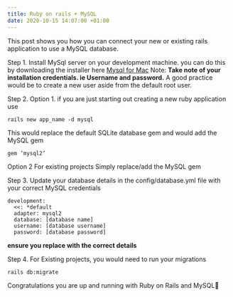 ```yaml
---
title: Ruby on rails + MySQL
date: 2020-10-15 14:07:00 +01:00
---
```


This post shows you how you can connect your new or existing rails application to use a MySQL database.

Step 1.
Install MySql server on your development machine. you can do this by downloading the installer here [Mysql for Mac](https://dev.mysql.com/doc/mysql-osx-excerpt/8.0/en/osx-installation-pkg.html)
Note: **Take note of your installation credentials. ie Username and password.** 
A good practice would be to create a new user aside from the default root user.

Step 2.
Option 1.
if you are just starting out creating a new ruby application use
```console
rails new app_name -d mysql
```

This would replace the default SQLite database gem and would add the MySQL gem
```console
gem ‘mysql2’
```
Option 2 
For existing projects
Simply replace/add the MySQL gem 

Step 3.
Update your database details in the config/database.yml file with your correct MySQL credentials

```console
development:
  <<: *default
  adapter: mysql2
  database: [database name]
  username: [database username]
  password: [database password]
```

**ensure you replace with the correct details**

Step 4.
For Existing projects, you would need to run your migrations 
```console
rails db:migrate
```

Congratulations you are up and running with Ruby on Rails and MySQL🙂



